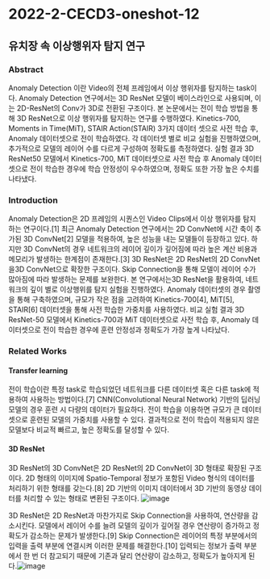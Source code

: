 # 2022-2-CECD3-oneshot-12
 
## 유치장 속 이상행위자 탐지 연구

### Abstract

Anomaly Detection 이란 Video의 전체 프레임에서 이상 행위자를 탐지하는 task이다. Anomaly Detection 연구에서는 3D ResNet 모델이 베이스라인으로 사용되며, 이는 2D-ResNet의 Conv가 3D로 전환된 구조이다. 본 논문에서는 전이 학습 방법을 통해 3D ResNet으로 이상 행위자를 탐지하는 연구를 수행하였다. Kinetics-700, Moments in Time(MiT), STAIR Action(STAIR) 3가지 데이터 셋으로 사전 학습 후, Anomaly 데이터셋으로 전이 학습하였다. 각 데이터셋 별로 비교 실험을 진행하였으며, 추가적으로 모델의 레이어 수를 다르게 구성하여 정확도를 측정하였다. 실험 결과 3D ResNet50 모델에서 Kinetics-700, MiT 데이터셋으로 사전 학습 후 Anomaly 데이터셋으로 전이 학습한 경우에 학습 안정성이 우수하였으며, 정확도 또한 가장 높은 수치를 나타냈다. 

### Introduction

Anomaly Detection은 2D 프레임의 시퀀스인 Video Clips에서 이상 행위자를 탐지하는 연구이다.[1] 최근 Anomaly Detection 연구에서는 2D ConvNet에 시간 축이 추가된 3D ConvNet[2] 모델을 적용하여, 높은 성능을 내는 모델들이 등장하고 있다. 하지만 3D ConvNet의 경우 네트워크의 레이어 깊이가 깊어짐에 따라 높은 계산 비용과 메모리가 발생하는 한계점이 존재한다.[3] 
3D ResNet은 2D ResNet의 2D ConvNet을3D  ConvNet으로 확장한 구조이다. Skip Connection을 통해 모델이 레이어 수가 많아짐에 따라 발생하는 문제를 보완한다. 본 연구에서는3D ResNet을 활용하여, 네트워크의 깊이 별로 이상행위를 탐지  실험을 진행하였다. Anomaly 데이터셋의 경우 촬영을 통해 구축하였으며, 규모가 작은 점을 고려하여 Kinetics-700[4], MiT[5], STAIR[6] 데이터셋을 통해 사전 학습한 가중치를 사용하였다. 비교 실험 결과 3D ResNet-50 모델에서 Kinetics-700과 MiT 데이터셋으로 사전 학습 후, Anomaly 데이터셋으로 전이 학습한 경우에 훈련 안정성과 정확도가 가장 높게 나타났다. 

### Related Works

#### Transfer learning

전이 학습이란 특정 task로 학습되었던 네트워크를 다른 데이터셋 혹은 다른 task에 적용하여 사용하는 방법이다.[7] CNN(Convolutional Neural Network) 기반의 딥러닝 모델의 경우 훈련 시 다량의 데이터가 필요하다. 전이 학습을 이용하면 규모가 큰 데이터셋으로 훈련된 모델의 가중치를 사용할 수 있다. 결과적으로 전이 학습이 적용되지 않은 모델보다 비교적 빠르고, 높은 정확도를 달성할 수 있다. 

#### 3D ResNet

3D ResNet의 3D ConvNet은 2D ResNet의 2D ConvNet이 3D 형태로 확장된 구조이다. 2D 형태의 이미지에 Spatio-Temporal 정보가 포함된 Video 형식의 데이터를 처리하기 위한 형태를 갖는다.[8] 2D 기반의 이미지 데이터에서 3D 기반의 동영상 데이터를 처리할 수 있는 형태로 변환된 구조이다. ![image](https://user-images.githubusercontent.com/60963148/204486369-6e6b5de9-4e26-48ba-86aa-a14c8a95d8ba.png)

3D ResNet은 2D ResNet과 마찬가지로 Skip Connection을 사용하여, 연산량을 감소시킨다. 모델에서 레이어 수를 늘려 모델의 깊이가 깊어질 경우 연산량이 증가하고 정확도가 감소하는 문제가 발생한다.[9] Skip Connection은 레이어의 특정 부분에서의 입력을 출력 부분에 연결시켜 이러한 문제를 해결한다.[10] 입력되는 정보가 출력 부분에서 한 번 더 참고되기 때문에 기존과 달리 연산량이 감소하고, 정확도가 높아지게 된다.![image](https://user-images.githubusercontent.com/60963148/204486505-086ae3be-b442-40fb-b452-bda8974f3d3e.png)



